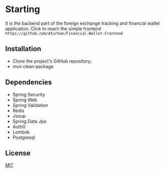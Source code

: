 # Starting

It is the backend part of the foreign exchange tracking and financial wallet application.
Click to reach the simple frontend `https://github.com/Aturhan/Financial-Wallet-Frontend`

## Installation

- Clone the project's GitHub repository;
- mvn clean package



## Dependencies
- Spring Security
- Spring Web
- Spring Validation
- Redis
- Jsoup
- Spring Data Jpa
- Auth0
- Lombok
- Postgresql



## License

[MIT](https://choosealicense.com/licenses/mit/)